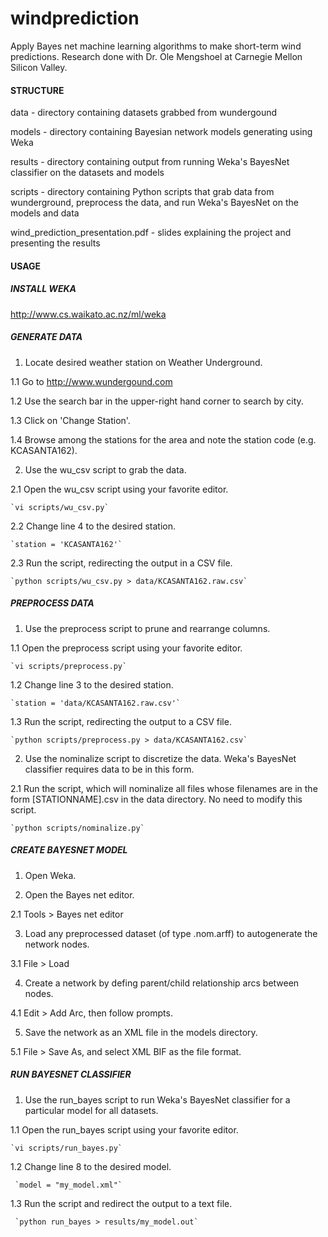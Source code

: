 windprediction
==============

Apply Bayes net machine learning algorithms to make short-term wind predictions. Research done with Dr. Ole Mengshoel at Carnegie Mellon Silicon Valley.

#### STRUCTURE
data - directory containing datasets grabbed from wundergound

models - directory containing Bayesian network models generating using Weka

results - directory containing output from running Weka's BayesNet classifier on the datasets and models

scripts - directory containing Python scripts that grab data from wunderground, preprocess the data, and run Weka's BayesNet on the models and data

wind_prediction_presentation.pdf - slides explaining the project and presenting the results

#### USAGE
##### INSTALL WEKA
http://www.cs.waikato.ac.nz/ml/weka

##### GENERATE DATA
1. Locate desired weather station on Weather Underground.

  1.1 Go to http://www.wundergound.com

  1.2 Use the search bar in the upper-right hand corner to search by city.

  1.3 Click on 'Change Station'.

  1.4 Browse among the stations for the area and note the station code (e.g. KCASANTA162).

2. Use the wu_csv script to grab the data.
  
  2.1 Open the wu_csv script using your favorite editor.
 
    `vi scripts/wu_csv.py`

  2.2 Change line 4 to the desired station.

    `station = 'KCASANTA162'`

  2.3 Run the script, redirecting the output in a CSV file.

    `python scripts/wu_csv.py > data/KCASANTA162.raw.csv`

##### PREPROCESS DATA
1. Use the preprocess script to prune and rearrange columns.

  1.1 Open the preprocess script using your favorite editor.

    `vi scripts/preprocess.py`

  1.2 Change line 3 to the desired station.

    `station = 'data/KCASANTA162.raw.csv'`

  1.3 Run the script, redirecting the output to a CSV file.

    `python scripts/preprocess.py > data/KCASANTA162.csv`

2. Use the nominalize script to discretize the data. Weka's BayesNet classifier requires data to be in this form.

  2.1 Run the script, which will nominalize all files whose filenames are in the form [STATIONNAME].csv in the data directory. No need to modify this script.

    `python scripts/nominalize.py`

##### CREATE BAYESNET MODEL
1. Open Weka.

2. Open the Bayes net editor.

  2.1 Tools > Bayes net editor

3. Load any preprocessed dataset (of type .nom.arff) to autogenerate the network nodes.

  3.1 File > Load

4. Create a network by defing parent/child relationship arcs between nodes.

  4.1 Edit > Add Arc, then follow prompts.

5. Save the network as an XML file in the models directory.

  5.1 File > Save As, and select XML BIF as the file format.

##### RUN BAYESNET CLASSIFIER
1. Use the run_bayes script to run Weka's BayesNet classifier for a particular model for all datasets.

  1.1 Open the run_bayes script using your favorite editor.

    `vi scripts/run_bayes.py`

  1.2 Change line 8 to the desired model.

     `model = "my_model.xml"`

  1.3 Run the script and redirect the output to a text file.

     `python run_bayes > results/my_model.out`
